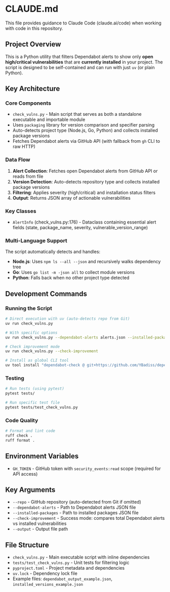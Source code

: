 # CLAUDE.md

This file provides guidance to Claude Code (claude.ai/code) when working with code in this repository.

## Project Overview

This is a Python utility that filters Dependabot alerts to show only **open high/critical vulnerabilities** that are **currently installed** in your project. The script is designed to be self-contained and can run with just `uv` (or plain Python).

## Key Architecture

### Core Components

- `check_vulns.py` - Main script that serves as both a standalone executable and importable module
- Uses `packaging` library for version comparison and specifier parsing
- Auto-detects project type (Node.js, Go, Python) and collects installed package versions
- Fetches Dependabot alerts via GitHub API (with fallback from `gh` CLI to raw HTTP)

### Data Flow

1. **Alert Collection**: Fetches open Dependabot alerts from GitHub API or reads from file
2. **Version Detection**: Auto-detects repository type and collects installed package versions
3. **Filtering**: Applies severity (high/critical) and installation status filters
4. **Output**: Returns JSON array of actionable vulnerabilities

### Key Classes

- `AlertInfo` (check_vulns.py:176) - Dataclass containing essential alert fields (state, package_name, severity, vulnerable_version_range)

### Multi-Language Support

The script automatically detects and handles:
- **Node.js**: Uses `npm ls --all --json` and recursively walks dependency tree
- **Go**: Uses `go list -m -json all` to collect module versions  
- **Python**: Falls back when no other project type detected

## Development Commands

### Running the Script
```bash
# Direct execution with uv (auto-detects repo from Git)
uv run check_vulns.py

# With specific options
uv run check_vulns.py --dependabot-alerts alerts.json --installed-packages packages.json

# Check improvement mode
uv run check_vulns.py --check-improvement

# Install as global CLI tool
uv tool install "dependabot-check @ git+https://github.com/YBadiss/dependabot-check"
```

### Testing
```bash
# Run tests (using pytest)
pytest tests/

# Run specific test file
pytest tests/test_check_vulns.py
```

### Code Quality
```bash
# Format and lint code
ruff check .
ruff format .
```

## Environment Variables

- `GH_TOKEN` - GitHub token with `security_events:read` scope (required for API access)

## Key Arguments

- `--repo` - GitHub repository (auto-detected from Git if omitted)
- `--dependabot-alerts` - Path to Dependabot alerts JSON file
- `--installed-packages` - Path to installed packages JSON file
- `--check-improvement` - Success mode: compares total Dependabot alerts vs installed vulnerabilities
- `--output` - Output file path

## File Structure

- `check_vulns.py` - Main executable script with inline dependencies
- `tests/test_check_vulns.py` - Unit tests for filtering logic  
- `pyproject.toml` - Project metadata and dependencies
- `uv.lock` - Dependency lock file
- Example files: `dependabot_output_example.json`, `installed_versions_example.json`